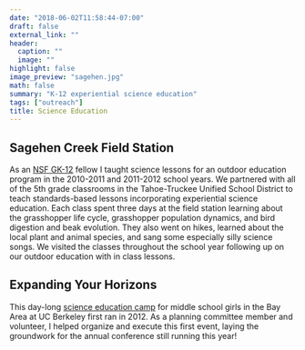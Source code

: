 ```yaml
---
date: "2018-06-02T11:58:44-07:00"
draft: false
external_link: ""
header:
  caption: ""
  image: ""
highlight: false
image_preview: "sagehen.jpg"
math: false
summary: "K-12 experiential science education"
tags: ["outreach"]
title: Science Education
---
```


## Sagehen Creek Field Station

As an [NSF GK-12](http://gk12calbio.berkeley.edu/) fellow I taught science lessons for an outdoor education program in the 2010-2011 and 2011-2012 school years. We partnered with all of the 5th grade classrooms in the Tahoe-Truckee Unified School District to teach standards-based lessons incorporating experiential science education. Each class spent three days at the field station learning about the grasshopper life cycle, grasshopper population dynamics, and bird digestion and beak evolution. They also went on hikes, learned about the local plant and animal species, and sang some especially silly science songs. We visited the classes throughout the school year following up on our outdoor education with in class lessons.

## Expanding Your Horizons

This day-long [science education camp](https://www.ocf.berkeley.edu/~eyh/) for middle school girls in the Bay Area at UC Berkeley first ran in 2012. As a planning committee member and volunteer, I helped organize and execute this first event, laying the groundwork for the annual conference still running this year!

